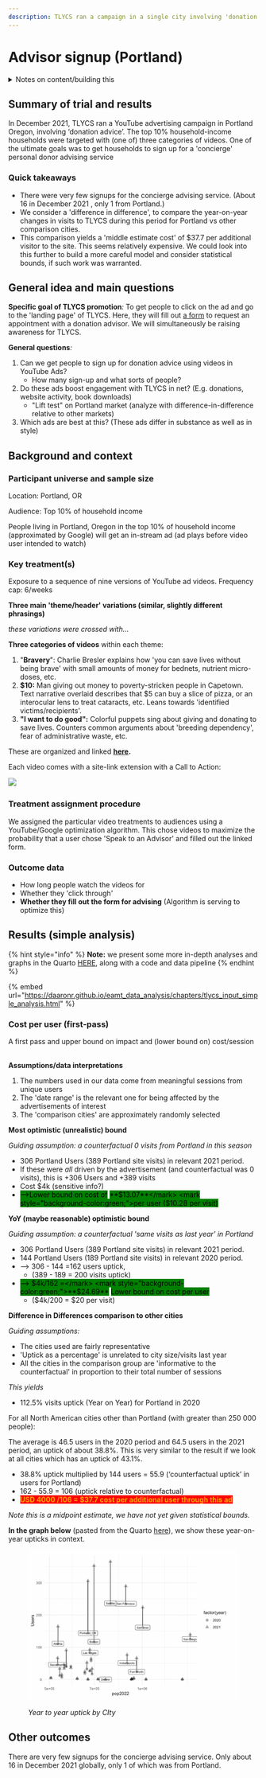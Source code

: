```yaml
---
description: TLYCS ran a campaign in a single city involving 'donation advice'
---
```


# Advisor signup (Portland)

<details>

<summary>Notes on content/building this</summary>

This follows the [trial-reporting-template.md](../../marketing-and-testing-opportunities-tools-tips/trial-reporting-template.md "mention"), edited slightly for public reading.

We intend to redo and augment much of this analysis in a more transparent way; directly importing the data and doing our own analyses ....rather than Google's built-in tools. We intend to put this within the [EAMT Analysis web-book here.](https://daaronr.github.io/eamt\_data\_analysis/)

</details>

## Summary of trial and results

In December 2021, TLYCS ran a YouTube advertising campaign in Portland Oregon, involving ‘donation advice’. The top 10% household-income households were targeted with (one of) three categories of videos. One of the ultimate goals was to get households to sign up for a 'concierge' personal donor advising service &#x20;

### Quick takeaways

* There were very few signups for the concierge advising service. (About 16 in December 2021 , only 1  from Portland.)
* We consider a 'difference in difference', to compare the year-on-year changes in visits to TLYCS during this period for Portland vs other comparison cities.
* This comparison yields a 'middle estimate cost' of $37.7 per additional visitor to the site. This seems relatively expensive. We could look into this further to build a more careful model and consider statistical bounds, if such work was warranted.

## General idea and main questions

**Specific goal of TLYCS promotion**_:_ To get people to click on the ad and go to the 'landing page' of TLYCS. Here, they will fill out [a form](https://www.thelifeyoucansave.org/advisor/) to request an appointment with a donation advisor. We will simultaneously be raising awareness for TLYCS.

**General questions**_:_

1. Can we get people to sign up for donation advice using videos in YouTube Ads?
   * How many sign-up and what sorts of people?
2. Do these ads boost engagement with TLYCS in net? (E.g. donations, website activity, book downloads)
   * "Lift test" on Portland market (analyze with difference-in-difference relative to other markets)
3. Which ads are best at this? (These ads differ in substance as well as in style)

## Background and context

### **Participant universe and sample size**

Location: Portland, OR

Audience: Top 10% of household income

People living in Portland, Oregon in the top 10% of household income (approximated by Google) will get an in-stream ad (ad plays before video user intended to watch)

### Key treatment(s)

Exposure to a sequence of nine versions of YouTube ad videos. Frequency cap: 6/weeks

**Three main 'theme/header' variations (similar, slightly different phrasings)**

_these variations were crossed with..._

**Three categories of videos** within each theme:

1. "**Bravery**": Charlie Bresler explains how 'you can save lives without being brave' with small amounts of money for bednets, nutrient micro-doses, etc.
2. **$10:** Man giving out money to poverty-stricken people in Capetown. Text narrative overlaid describes that $5 can buy a slice of pizza, or an interocular lens to treat cataracts, etc. Leans towards 'identified victims/recipients'.
3. **"I want to do good":** Colorful puppets sing about giving and donating to save lives. Counters common arguments about 'breeding dependency', fear of administrative waste, etc.

These are organized and linked [**here**](https://docs.google.com/document/d/1NIXQNZH8O8XajXBpKocpbZ1yT3hblIv8E0vMfNg1J14/edit?pli=1)**.**

Each video comes with a site-link extension with a Call to Action:

![](https://lh5.googleusercontent.com/vE-xSY0cH9Y\_L\_4SOGicVc0BM2LJX5V3TPGcRV22EMil6goxm6MtPClHIay083ToIspDmPlNXG0\_8wqSxc6D1UPP0yHHynX5hLsclj6JzfK56Ffa4z5-h6nP6ziymxsS41J\_sxwu)

### Treatment assignment procedure

We assigned the particular video treatments to audiences using a YouTube/Google optimization algorithm. This chose videos to maximize the probability that a user chose 'Speak to an Advisor' and filled out the linked form.

### **Outcome data**

* How long people watch the videos for
* Whether they 'click through'
* **Whether they fill out the form for advising** (Algorithm is serving to optimize this)

## Results (simple analysis)

{% hint style="info" %}
**Note:** we present some more in-depth analyses and graphs in the Quarto [HERE](https://daaronr.github.io/eamt\_data\_analysis/chapters/tlycs\_input\_simple\_analysis.html), along with a code and data pipeline
{% endhint %}

{% embed url="https://daaronr.github.io/eamt_data_analysis/chapters/tlycs_input_simple_analysis.html" %}

### Cost per user (first-pass)

A first pass and upper bound on impact and (lower bound on) cost/session

\
**Assumptions/data interpretations**

1. The numbers used in our data come from meaningful sessions from unique users
2. The 'date range' is the relevant one for being affected by the advertisements of interest
3. The 'comparison cities' are approximately randomly selected

**Most optimistic (unrealistic) bound**

_Guiding assumption: a counterfactual 0 visits from Portland in this season_

* 306 Portland Users (389 Portland site visits) in relevant 2021 period.
* If these were _all_ driven by the advertisement (and counterfactual was 0 visits), this is +306 Users and +389 visits
* Cost $4k (sensitive info?)
* <mark style="background-color:green;">-->Lower bound on cost of</mark> <mark style="background-color:green;">**$13.07**</mark> <mark style="background-color:green;">per user ($10.28 per visit)</mark>

**YoY (maybe reasonable) optimistic bound**

_Guiding assumption: a counterfactual 'same visits as last year' in Portland_

* 306 Portland Users (389 Portland site visits) in relevant 2021 period.
* 144 Portland Users (189 Portland site visits) in relevant 2020 period.
* \--> 306 - 144 =162 users uptick,
  * (389 - 189 = 200 visits uptick)
* <mark style="background-color:green;">--> $4k/162 =</mark> <mark style="background-color:green;">**$24.69**</mark> <mark style="background-color:green;">Lower bound on cost per user</mark>
  * ($4k/200 = $20 per visit)

**Difference in Differences comparison to other cities**

_Guiding assumptions:_

* The cities used are fairly representative
* 'Uptick as a percentage' is unrelated to city size/visits last year
* All the cities in the comparison group are 'informative to the counterfactual' in proportion to their total number of sessions

_This yields_

* 112.5% visits uptick (Year on Year) for Portland in 2020

For all North American cities other than Portland (with greater than 250 000 people):

The average is 46.5 users in the 2020 period and 64.5 users in the 2021 period, an uptick of about 38.8%. This is very similar to the result if we look at all cities which has an uptick of 43.1%.

* 38.8% uptick multiplied by 144 users = 55.9 (‘counterfactual uptick’ in users for Portland)
* 162 - 55.9 = 106 (uptick relative to counterfactual)
* <mark style="color:orange;background-color:red;">**USD 4000 /106 = $37.7 cost per additional user through this ad**</mark>

_Note this is a midpoint estimate, we have not yet given statistical bounds._

**In the graph below** (pasted from the Quarto [here](https://daaronr.github.io/eamt\_data\_analysis/chapters/tlycs\_input\_simple\_analysis.html#plotting-the-difference-in-difference)), we show these year-on-year upticks in context.

<figure><img src="../../.gitbook/assets/image (30).png" alt=""><figcaption><p><em>Year to year uptick by CIty</em></p></figcaption></figure>

## Other outcomes

There are very few signups for the concierge advising service. Only about 16 in December 2021 globally, only 1 of which was from Portland.
